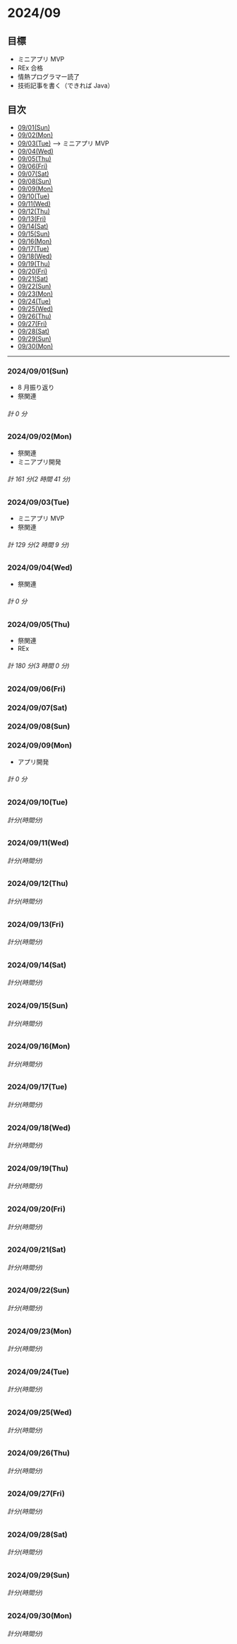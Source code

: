 # 2024/09

## 目標

- ミニアプリ MVP
- REx 合格
- 情熱プログラマー読了
- 技術記事を書く（できれば Java）

## 目次

- [09/01(Sun)](#20240901sun)
- [09/02(Mon)](#20240902mon)
- [09/03(Tue)](#20240903tue) --> ミニアプリ MVP
- [09/04(Wed)](#20240904wed)
- [09/05(Thu)](#20240905thu)
- [09/06(Fri)](#20240906fri)
- [09/07(Sat)](#20240907sat)
- [09/08(Sun)](#20240908sun)
- [09/09(Mon)](#20240909mon)
- [09/10(Tue)](#20240910tue)
- [09/11(Wed)](#20240911wed)
- [09/12(Thu)](#20240912thu)
- [09/13(Fri)](#20240913fri)
- [09/14(Sat)](#20240914sat)
- [09/15(Sun)](#20240915sun)
- [09/16(Mon)](#20240916mon)
- [09/17(Tue)](#20240917tue)
- [09/18(Wed)](#20240918wed)
- [09/19(Thu)](#20240919thu)
- [09/20(Fri)](#20240920fri)
- [09/21(Sat)](#20240921sat)
- [09/22(Sun)](#20240922sun)
- [09/23(Mon)](#20240923mon)
- [09/24(Tue)](#20240924tue)
- [09/25(Wed)](#20240925wed)
- [09/26(Thu)](#20240926thu)
- [09/27(Fri)](#20240927fri)
- [09/28(Sat)](#20240928sat)
- [09/29(Sun)](#20240929sun)
- [09/30(Mon)](#20240930mon)

---

### 2024/09/01(Sun)

- 8 月振り返り
- 祭関連

###### 計 0 分

### 2024/09/02(Mon)

- 祭関連
- ミニアプリ開発

###### 計 161 分(2 時間 41 分)

### 2024/09/03(Tue)

- ミニアプリ MVP
- 祭関連

###### 計 129 分(2 時間 9 分)

### 2024/09/04(Wed)

- 祭関連

###### 計 0 分

### 2024/09/05(Thu)

- 祭関連
- REx

###### 計 180 分(3 時間 0 分)

### 2024/09/06(Fri)

### 2024/09/07(Sat)

### 2024/09/08(Sun)

### 2024/09/09(Mon)

- アプリ開発

###### 計 0 分

### 2024/09/10(Tue)

###### 計分(時間分)

### 2024/09/11(Wed)

###### 計分(時間分)

### 2024/09/12(Thu)

###### 計分(時間分)

### 2024/09/13(Fri)

###### 計分(時間分)

### 2024/09/14(Sat)

###### 計分(時間分)

### 2024/09/15(Sun)

###### 計分(時間分)

### 2024/09/16(Mon)

###### 計分(時間分)

### 2024/09/17(Tue)

###### 計分(時間分)

### 2024/09/18(Wed)

###### 計分(時間分)

### 2024/09/19(Thu)

###### 計分(時間分)

### 2024/09/20(Fri)

###### 計分(時間分)

### 2024/09/21(Sat)

###### 計分(時間分)

### 2024/09/22(Sun)

###### 計分(時間分)

### 2024/09/23(Mon)

###### 計分(時間分)

### 2024/09/24(Tue)

###### 計分(時間分)

### 2024/09/25(Wed)

###### 計分(時間分)

### 2024/09/26(Thu)

###### 計分(時間分)

### 2024/09/27(Fri)

###### 計分(時間分)

### 2024/09/28(Sat)

###### 計分(時間分)

### 2024/09/29(Sun)

###### 計分(時間分)

### 2024/09/30(Mon)

###### 計分(時間分)
